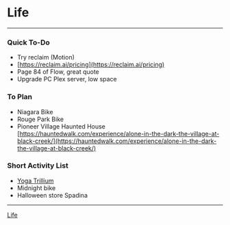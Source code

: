 # Life

---

### Quick To-Do

- Try reclaim (Motion)
- [https://reclaim.ai/pricing](https://reclaim.ai/pricing)
- Page 84 of Flow, great quote
- Upgrade PC Plex server, low space

### To Plan

- Niagara Bike
- Rouge Park Bike
- Pioneer Village Haunted House [https://hauntedwalk.com/experience/alone-in-the-dark-the-village-at-black-creek/](https://hauntedwalk.com/experience/alone-in-the-dark-the-village-at-black-creek/)

### Short Activity List

- [Yoga Trillium](https://ontarioplace.com/en/special_programs/yoga-in-trillium-park/)
- Midnight bike
- Halloween store Spadina

---

[Life](Life%20a122fa6aabaa434e889bda6c7a75a0d4.csv)